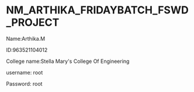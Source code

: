 # NM_ARTHIKA_FRIDAYBATCH_FSWD_PROJECT

Name:Arthika.M

ID:963521104012

College name:Stella Mary's College Of Engineering

username: root

Password: root
